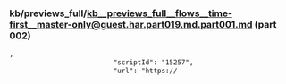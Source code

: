 ### kb/previews_full/kb__previews_full__flows__time-first__master-only@guest.har.part019.md.part001.md (part 002)

```md
,
                          "scriptId": "15257",
                          "url": "https://
```

```
